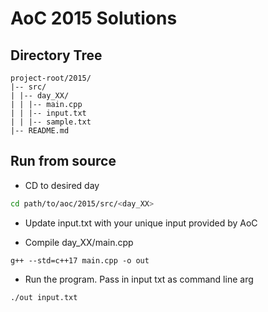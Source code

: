 # AoC 2015 Solutions

## Directory Tree

```
project-root/2015/
|-- src/
| |-- day_XX/
| | |-- main.cpp
| | |-- input.txt
| | |-- sample.txt
|-- README.md

```

## Run from source

- CD to desired day

```sh
cd path/to/aoc/2015/src/<day_XX>
```

- Update input.txt with your unique input provided by AoC

- Compile day_XX/main.cpp

```
g++ --std=c++17 main.cpp -o out
```

- Run the program. Pass in input txt as command line arg

```sh
./out input.txt
```
